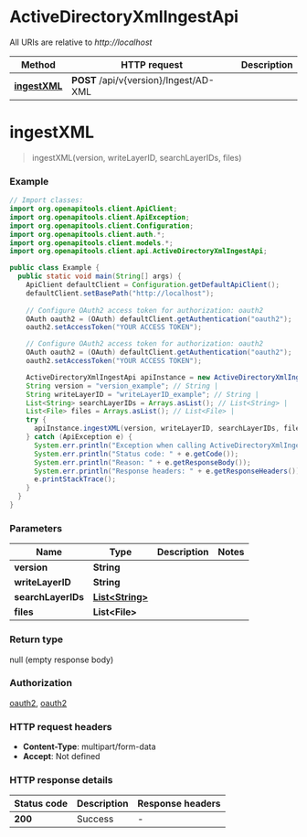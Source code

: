 # ActiveDirectoryXmlIngestApi

All URIs are relative to *http://localhost*

Method | HTTP request | Description
------------- | ------------- | -------------
[**ingestXML**](ActiveDirectoryXmlIngestApi.md#ingestXML) | **POST** /api/v{version}/Ingest/AD-XML | 


<a name="ingestXML"></a>
# **ingestXML**
> ingestXML(version, writeLayerID, searchLayerIDs, files)



### Example
```java
// Import classes:
import org.openapitools.client.ApiClient;
import org.openapitools.client.ApiException;
import org.openapitools.client.Configuration;
import org.openapitools.client.auth.*;
import org.openapitools.client.models.*;
import org.openapitools.client.api.ActiveDirectoryXmlIngestApi;

public class Example {
  public static void main(String[] args) {
    ApiClient defaultClient = Configuration.getDefaultApiClient();
    defaultClient.setBasePath("http://localhost");
    
    // Configure OAuth2 access token for authorization: oauth2
    OAuth oauth2 = (OAuth) defaultClient.getAuthentication("oauth2");
    oauth2.setAccessToken("YOUR ACCESS TOKEN");

    // Configure OAuth2 access token for authorization: oauth2
    OAuth oauth2 = (OAuth) defaultClient.getAuthentication("oauth2");
    oauth2.setAccessToken("YOUR ACCESS TOKEN");

    ActiveDirectoryXmlIngestApi apiInstance = new ActiveDirectoryXmlIngestApi(defaultClient);
    String version = "version_example"; // String | 
    String writeLayerID = "writeLayerID_example"; // String | 
    List<String> searchLayerIDs = Arrays.asList(); // List<String> | 
    List<File> files = Arrays.asList(); // List<File> | 
    try {
      apiInstance.ingestXML(version, writeLayerID, searchLayerIDs, files);
    } catch (ApiException e) {
      System.err.println("Exception when calling ActiveDirectoryXmlIngestApi#ingestXML");
      System.err.println("Status code: " + e.getCode());
      System.err.println("Reason: " + e.getResponseBody());
      System.err.println("Response headers: " + e.getResponseHeaders());
      e.printStackTrace();
    }
  }
}
```

### Parameters

Name | Type | Description  | Notes
------------- | ------------- | ------------- | -------------
 **version** | **String**|  |
 **writeLayerID** | **String**|  |
 **searchLayerIDs** | [**List&lt;String&gt;**](String.md)|  |
 **files** | **List&lt;File&gt;**|  |

### Return type

null (empty response body)

### Authorization

[oauth2](../README.md#oauth2), [oauth2](../README.md#oauth2)

### HTTP request headers

 - **Content-Type**: multipart/form-data
 - **Accept**: Not defined

### HTTP response details
| Status code | Description | Response headers |
|-------------|-------------|------------------|
**200** | Success |  -  |


